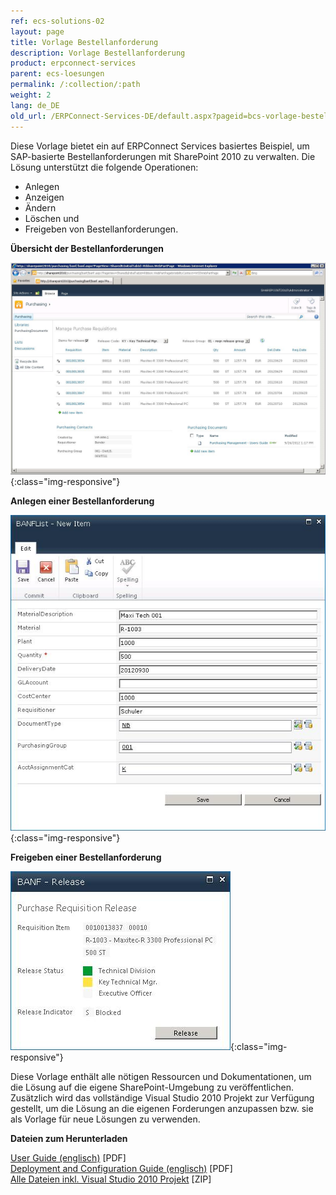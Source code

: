 ```yaml
---
ref: ecs-solutions-02
layout: page
title: Vorlage Bestellanforderung
description: Vorlage Bestellanforderung
product: erpconnect-services
parent: ecs-loesungen
permalink: /:collection/:path
weight: 2
lang: de_DE
old_url: /ERPConnect-Services-DE/default.aspx?pageid=bcs-vorlage-bestellanforderung
---
```


Diese Vorlage bietet ein auf ERPConnect Services basiertes Beispiel, um SAP-basierte Bestellanforderungen mit SharePoint 2010 zu verwalten. Die Lösung unterstützt die folgende Operationen: 

- Anlegen
- Anzeigen
- Ändern
- Löschen und 
- Freigeben von Bestellanforderungen.

**Übersicht der Bestellanforderungen**

![ECS-BANf-SP](/img/content/ECS-BANF-SP.png){:class="img-responsive"}

**Anlegen einer Bestellanforderung**

![ECS-BANf-SP-Create](/img/content/ECS-BANf-SP-Create.png){:class="img-responsive"}

**Freigeben einer Bestellanforderung**

![ECS-BANf-SP-Release](/img/content/ECS-BANf-SP-Release.png){:class="img-responsive"}

Diese Vorlage enthält alle nötigen Ressourcen und Dokumentationen, um die Lösung auf die eigene SharePoint-Umgebung zu veröffentlichen. Zusätzlich wird das vollständige Visual Studio 2010 Projekt zur Verfügung gestellt, um die Lösung an die eigenen Forderungen anzupassen bzw. sie als Vorlage für neue Lösungen zu verwenden.

**Dateien zum Herunterladen**

[User Guide (englisch)](https://files.theobald-software.com/download/ERPConnectServices/templates/PRM-User-Guide.pdf) [PDF]<br>
[Deployment and Configuration Guide (englisch)](https://files.theobald-software.com/download/ERPConnectServices/templates/PRM-Deployment-and-Configuration-Guide.pdf) [PDF]<br>
[Alle Dateien inkl. Visual Studio 2010 Projekt](http://www.theobald-software.com/download/ERPConnectServices/templates/Theobald-ECS-Template-Purchase-Requisition.zip) [ZIP]
